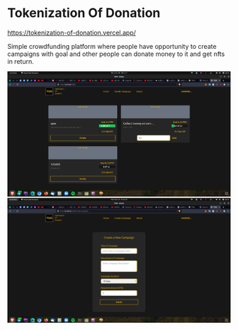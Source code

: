 # Tokenization Of Donation

https://tokenization-of-donation.vercel.app/

Simple crowdfunding platform where people have opportunity to create campaigns with goal and other people can donate money to it and get nfts in return.

![image.png](./image.png)
![image-1.png](./image-1.png)
